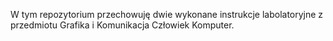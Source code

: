 W tym repozytorium przechowuję dwie wykonane instrukcje labolatoryjne z przedmiotu Grafika i Komunikacja Człowiek Komputer.
